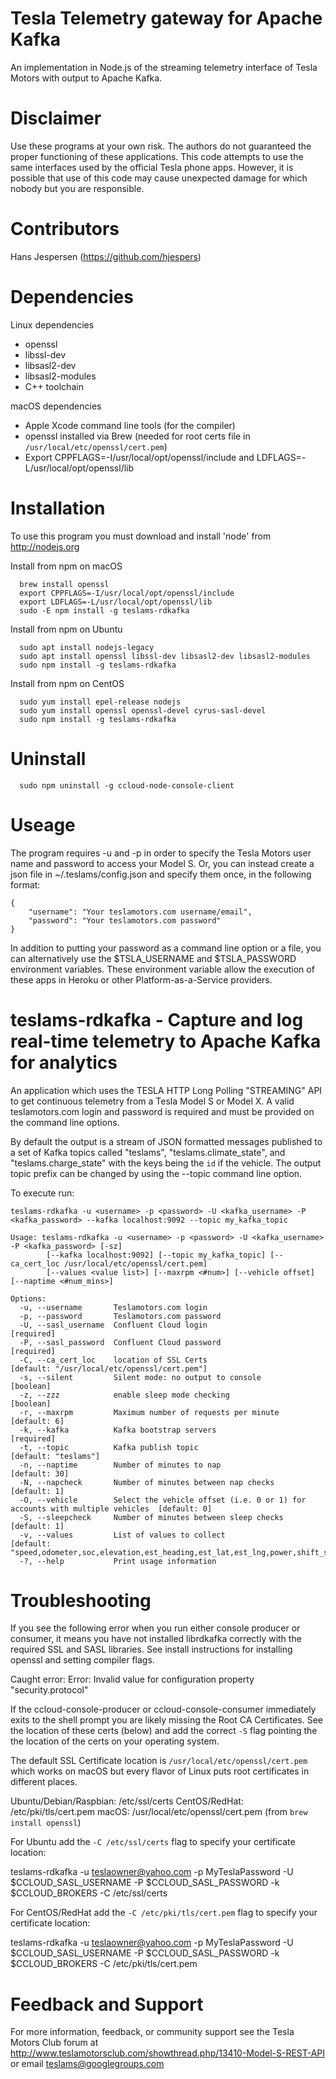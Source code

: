 # Tesla Telemetry gateway for Apache Kafka


An implementation in Node.js of the streaming telemetry interface of Tesla Motors with output to Apache Kafka.  

# Disclaimer

Use these programs at your own risk. The authors do not guaranteed the proper functioning of these applications. This code attempts to use the same interfaces used by the official Tesla phone apps. However, it is possible that use of this code may cause unexpected damage for which nobody but you are responsible. 

# Contributors
Hans Jespersen (https://github.com/hjespers)

# Dependencies

Linux dependencies

* openssl
* libssl-dev
* libsasl2-dev
* libsasl2-modules
* C++ toolchain

macOS dependencies

* Apple Xcode command line tools (for the compiler)
* openssl installed via Brew (needed for root certs file in `/usr/local/etc/openssl/cert.pem`)
* Export CPPFLAGS=-I/usr/local/opt/openssl/include and LDFLAGS=-L/usr/local/opt/openssl/lib



# Installation

To use this program you must download and install 'node' from http://nodejs.org

Install from npm on macOS

```
  brew install openssl
  export CPPFLAGS=-I/usr/local/opt/openssl/include
  export LDFLAGS=-L/usr/local/opt/openssl/lib
  sudo -E npm install -g teslams-rdkafka
```

Install from npm on Ubuntu

```
  sudo apt install nodejs-legacy
  sudo apt install openssl libssl-dev libsasl2-dev libsasl2-modules
  sudo npm install -g teslams-rdkafka
```

Install from npm on CentOS

```
  sudo yum install epel-release nodejs
  sudo yum install openssl openssl-devel cyrus-sasl-devel
  sudo npm install -g teslams-rdkafka
```

# Uninstall

```
  sudo npm uninstall -g ccloud-node-console-client
```

# Useage

The program requires -u and -p in order to specify the Tesla Motors user name and password to access your Model S.
Or, you can instead create a json file in ~/.teslams/config.json and specify them once, in the following format:

	{
		"username": "Your teslamotors.com username/email",
		"password": "Your teslamotors.com password"
	}
	
In addition to putting your password as a command line option or a file, you can alternatively use the $TSLA_USERNAME and $TSLA_PASSWORD environment variables. These environment variable allow the execution of these apps in Heroku or other Platform-as-a-Service providers.

# teslams-rdkafka - Capture and log real-time telemetry to Apache Kafka for analytics 

An application which uses the TESLA HTTP Long Polling "STREAMING" API to get continuous telemetry from a Tesla Model S or Model X. 
A valid teslamotors.com login and password is required and must be provided on the command line options. 

By default the output is a stream of JSON formatted messages published to a set of Kafka topics called "teslams", "teslams.climate_state", and "teslams.charge_state" with the keys being the `id` if the vehicle. The output topic prefix can be changed by using the --topic command line option.

To execute run:

```
teslams-rdkafka -u <username> -p <password> -U <kafka_username> -P <kafka_password> --kafka localhost:9092 --topic my_kafka_topic 

Usage: teslams-rdkafka -u <username> -p <password> -U <kafka_username> -P <kafka_password> [-sz]
        [--kafka localhost:9092] [--topic my_kafka_topic] [--ca_cert_loc /usr/local/etc/openssl/cert.pem]
        [--values <value list>] [--maxrpm <#num>] [--vehicle offset] [--naptime <#num_mins>]

Options:
  -u, --username       Teslamotors.com login
  -p, --password       Teslamotors.com password
  -U, --sasl_username  Confluent Cloud login                                                        [required]
  -P, --sasl_password  Confluent Cloud password                                                     [required]
  -C, --ca_cert_loc    location of SSL Certs                                                        [default: "/usr/local/etc/openssl/cert.pem"]
  -s, --silent         Silent mode: no output to console                                            [boolean]
  -z, --zzz            enable sleep mode checking                                                   [boolean]
  -r, --maxrpm         Maximum number of requests per minute                                        [default: 6]
  -k, --kafka          Kafka bootstrap servers                                                      [required]
  -t, --topic          Kafka publish topic                                                          [default: "teslams"]
  -n, --naptime        Number of minutes to nap                                                     [default: 30]
  -N, --napcheck       Number of minutes between nap checks                                         [default: 1]
  -O, --vehicle        Select the vehicle offset (i.e. 0 or 1) for accounts with multiple vehicles  [default: 0]
  -S, --sleepcheck     Number of minutes between sleep checks                                       [default: 1]
  -v, --values         List of values to collect                                                    [default: "speed,odometer,soc,elevation,est_heading,est_lat,est_lng,power,shift_state,range,est_range,heading"]
  -?, --help           Print usage information     

```                                 

# Troubleshooting

If you see the following error when you run either console producer or consumer, it means you have not installed librdkafka correctly with the required SSL and SASL libraries. See install instructions for installing openssl and setting compiler flags.

  Caught error: Error: Invalid value for configuration property "security.protocol"

If the ccloud-console-producer or ccloud-console-consumer immediately exits to the shell prompt you are likely missing the Root CA Certificates. See the location of these certs (below) and add the correct `-S` flag pointing the the location of the certs on your operating system.
  
The default SSL Certificate location is `/usr/local/etc/openssl/cert.pem`  which works on macOS but every flavor of Linux puts root certificates in different places.

  Ubuntu/Debian/Raspbian: /etc/ssl/certs
  CentOS/RedHat: /etc/pki/tls/cert.pem
  macOS: /usr/local/etc/openssl/cert.pem (from `brew install openssl`)

For Ubuntu add the `-C /etc/ssl/certs` flag to specify your certificate location:

  teslams-rdkafka -u teslaowner@yahoo.com -p MyTeslaPassword -U $CCLOUD_SASL_USERNAME -P $CCLOUD_SASL_PASSWORD -k $CCLOUD_BROKERS -C /etc/ssl/certs
  
For CentOS/RedHat add the `-C /etc/pki/tls/cert.pem` flag to specify your certificate location:

  teslams-rdkafka -u teslaowner@yahoo.com -p MyTeslaPassword -U $CCLOUD_SASL_USERNAME -P $CCLOUD_SASL_PASSWORD -k $CCLOUD_BROKERS -C /etc/pki/tls/cert.pem 

# Feedback and Support

For more information, feedback, or community support see the Tesla Motors Club forum at http://www.teslamotorsclub.com/showthread.php/13410-Model-S-REST-API or email teslams@googlegroups.com

